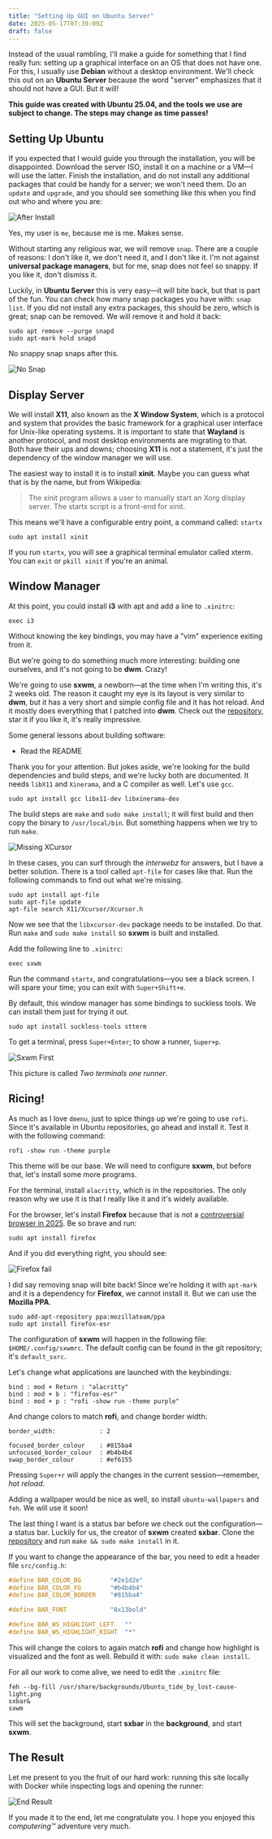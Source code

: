 ```yaml
---
title: "Setting Up GUI on Ubuntu Server"
date: 2025-05-17T07:39:09Z
draft: false
---
```


Instead of the usual rambling, I'll make a guide for something that I find really fun: setting up a graphical interface on an OS that does not have one. For this, I usually use **Debian** without a desktop environment. We'll check this out on an **Ubuntu Server** because the word "server" emphasizes that it should not have a GUI. But it will!

<!--more-->

**This guide was created with Ubuntu 25.04, and the tools we use are subject to change. The steps may change as time passes!**

## Setting Up Ubuntu

If you expected that I would guide you through the installation, you will be disappointed. Download the server ISO, install it on a machine or a VM—I will use the latter. Finish the installation, and do not install any additional packages that could be handy for a server; we won't need them. Do an `update` and `upgrade`, and you should see something like this when you find out who and where you are:

![After Install](after-install.png)

Yes, my user is `me`, because me is me. Makes sense.

Without starting any religious war, we will remove `snap`. There are a couple of reasons: I don't like it, we don't need it, and I don't like it. I'm not against **universal package managers**, but for me, snap does not feel so snappy. If you like it, don't dismiss it.

Luckily, in **Ubuntu Server** this is very easy—it will bite back, but that is part of the fun. You can check how many snap packages you have with: `snap list`. If you did not install any extra packages, this should be zero, which is great; snap can be removed. We will remove it and hold it back:

```shell
sudo apt remove --purge snapd
sudo apt-mark hold snapd
```

No snappy snap snaps after this.

![No Snap](no-snap.png)

## Display Server

We will install **X11**, also known as the **X Window System**, which is a protocol and system that provides the basic framework for a graphical user interface for Unix-like operating systems. It is important to state that **Wayland** is another protocol, and most desktop environments are migrating to that. Both have their ups and downs; choosing **X11** is not a statement, it's just the dependency of the window manager we will use.

The easiest way to install it is to install **xinit**. Maybe you can guess what that is by the name, but from Wikipedia:

> The xinit program allows a user to manually start an Xorg display server. The startx script is a front-end for xinit.

This means we'll have a configurable entry point, a command called: `startx`

```shell
sudo apt install xinit
```

If you run `startx`, you will see a graphical terminal emulator called xterm. You can `exit` or `pkill xinit` if you're an animal.

## Window Manager

At this point, you could install **i3** with apt and add a line to `.xinitrc`:

```shell
exec i3
```

Without knowing the key bindings, you may have a "vim" experience exiting from it.

But we're going to do something much more interesting: building one ourselves, and it's not going to be **dwm**. Crazy!

We're going to use **sxwm**, a newborn—at the time when I'm writing this, it's 2 weeks old. The reason it caught my eye is its layout is very similar to **dwm**, but it has a very short and simple config file and it has hot reload. And it mostly does everything that I patched into **dwm**. Check out the [repository](https://github.com/uint23/sxwm), star it if you like it, it's really impressive.

Some general lessons about building software:

- Read the README

Thank you for your attention. But jokes aside, we're looking for the build dependencies and build steps, and we're lucky both are documented. It needs `libX11` and `Xinerama`, and a C compiler as well. Let's use `gcc`.

```shell
sudo apt install gcc libx11-dev libxinerama-dev
```

The build steps are `make` and `sudo make install`; it will first build and then copy the binary to `/usr/local/bin`. But something happens when we try to run `make`.

![Missing XCursor](missing-xcursor.png)

In these cases, you can surf through the _interwebz_ for answers, but I have a better solution. There is a tool called `apt-file` for cases like that. Run the following commands to find out what we're missing.

```shell
sudo apt install apt-file
sudo apt-file update
apt-file search X11/Xcursor/Xcursor.h
```

Now we see that the `libxcursor-dev` package needs to be installed. Do that. Run `make` and `sudo make install` so **sxwm** is built and installed.

Add the following line to `.xinitrc`:

```shell
exec sxwm
```

Run the command `startx`, and congratulations—you see a black screen. I will spare your time; you can exit with `Super+Shift+e`.

By default, this window manager has some bindings to suckless tools. We can install them just for trying it out.

```shell
sudo apt install suckless-tools stterm
```

To get a terminal, press `Super+Enter`; to show a runner, `Super+p`.

![Sxwm First](sxwm-first.png)

This picture is called _Two terminals one runner_.

## Ricing!

As much as I love `dmenu`, just to spice things up we're going to use `rofi`. Since it's available in Ubuntu repositories, go ahead and install it. Test it with the following command:

```shell
rofi -show run -theme purple
```

This theme will be our base. We will need to configure **sxwm**, but before that, let's install some more programs.

For the terminal, install `alacritty`, which is in the repositories. The only reason why we use it is that I really like it and it's widely available.

For the browser, let's install **Firefox** because that is not a [controversial browser in 2025](https://www.computerworld.com/article/3836787/strong-criticism-of-mozillas-new-firefox-user-agreement.html). Be so brave and run:

```shell
sudo apt install firefox
```

And if you did everything right, you should see:

![Firefox fail](firefox-fail.png)

I did say removing snap will bite back! Since we're holding it with `apt-mark` and it is a dependency for **Firefox**, we cannot install it. But we can use the **Mozilla PPA**.

```shell
sudo add-apt-repository ppa:mozillateam/ppa
sudo apt install firefox-esr
```

The configuration of **sxwm** will happen in the following file: `$HOME/.config/sxwmrc`. The default config can be found in the git repository; it's `default_sxrc`.

Let's change what applications are launched with the keybindings:

```shell
bind : mod + Return : "alacritty"
bind : mod + b : "firefox-esr"
bind : mod + p : "rofi -show run -theme purple"
```

And change colors to match **rofi**, and change border width:

```shell
border_width:            : 2

focused_border_colour    : #815ba4
unfocused_border_colour  : #b4b4b4
swap_border_colour       : #ef6155
```

Pressing `Super+r` will apply the changes in the current session—remember, _hot reload_.

Adding a wallpaper would be nice as well, so install `ubuntu-wallpapers` and `feh`. We will use it soon!

The last thing I want is a status bar before we check out the configuration—a status bar. Luckily for us, the creator of **sxwm** created **sxbar**. Clone the [repository](https://github.com/uint23/sxbar) and run `make && sudo make install` in it.

If you want to change the appearance of the bar, you need to edit a header file `src/config.h`:

```c
#define BAR_COLOR_BG		"#2e1d2e"
#define BAR_COLOR_FG		"#b4b4b4"
#define BAR_COLOR_BORDER	"#815ba4"

#define BAR_FONT			"8x13bold"

#define BAR_WS_HIGHLIGHT_LEFT	""
#define BAR_WS_HIGHLIGHT_RIGHT	"*"
```

This will change the colors to again match **rofi** and change how highlight is visualized and the font as well. Rebuild it with: `sudo make clean install`.

For all our work to come alive, we need to edit the `.xinitrc` file:

```shell
feh --bg-fill /usr/share/backgrounds/Ubuntu_tide_by_lost-cause-light.png
sxbar&
sxwm
```

This will set the background, start **sxbar** in the **background**, and start **sxwm**.

## The Result

Let me present to you the fruit of our hard work: running this site locally with Docker while inspecting logs and opening the runner:

![End Result](end-result.png)

If you made it to the end, let me congratulate you. I hope you enjoyed this _computering™_ adventure very much.

